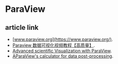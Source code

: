 # ParaView

## article link
-  [www.paraview.org](https://www.paraview.org/).
-  [Paraview 数据可视化视频教程【高质量】](https://www.bilibili.com/video/BV1mb4y167mJ/).
-  [Advanced scientific Visualization with ParaView](https://www.youtube.com/watch?v=RJohCYPIids&list=PL1tk5lGm7zvRXfQeDlzWrob3rLaTlc4Yf&index=1).
-  [AParaView's calculator for data post-processing](https://www.youtube.com/watch?v=r83hP3ZLr_k&list=UULFfCxgTGZAMaWbJhH11yg16g&index=2).




